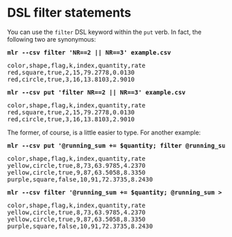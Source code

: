 <!---  PLEASE DO NOT EDIT DIRECTLY. EDIT THE .md.in FILE PLEASE. --->
# DSL filter statements

You can use the `filter` DSL keyword within the `put` verb. In fact, the following two are synonymous:

<pre class="pre-highlight-in-pair">
<b>mlr --csv filter 'NR==2 || NR==3' example.csv</b>
</pre>
<pre class="pre-non-highlight-in-pair">
color,shape,flag,k,index,quantity,rate
red,square,true,2,15,79.2778,0.0130
red,circle,true,3,16,13.8103,2.9010
</pre>

<pre class="pre-highlight-in-pair">
<b>mlr --csv put 'filter NR==2 || NR==3' example.csv</b>
</pre>
<pre class="pre-non-highlight-in-pair">
color,shape,flag,k,index,quantity,rate
red,square,true,2,15,79.2778,0.0130
red,circle,true,3,16,13.8103,2.9010
</pre>

The former, of course, is a little easier to type. For another example:

<pre class="pre-highlight-in-pair">
<b>mlr --csv put '@running_sum += $quantity; filter @running_sum > 500' example.csv</b>
</pre>
<pre class="pre-non-highlight-in-pair">
color,shape,flag,k,index,quantity,rate
yellow,circle,true,8,73,63.9785,4.2370
yellow,circle,true,9,87,63.5058,8.3350
purple,square,false,10,91,72.3735,8.2430
</pre>

<pre class="pre-highlight-in-pair">
<b>mlr --csv filter '@running_sum += $quantity; @running_sum > 500' example.csv</b>
</pre>
<pre class="pre-non-highlight-in-pair">
color,shape,flag,k,index,quantity,rate
yellow,circle,true,8,73,63.9785,4.2370
yellow,circle,true,9,87,63.5058,8.3350
purple,square,false,10,91,72.3735,8.2430
</pre>
